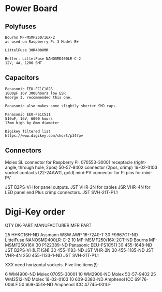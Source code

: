 # Power Board

## Polyfuses

    Bourns MF-MSMF250/16X-2
    as used on Raspberry Pi 3 Model B+

    LittelFuse 30R400UMR

    Better: LittelFuse NANOSMD400LR-C-2
    12V, 4A, 1206 SMT


## Capacitors

    Panasonic EEU-FC1C182S
    1800µF 16V 3000hours low ESR
    George I. recommended this one.

    Panasonic also makes some slightly shorter SMD caps.

    Panasonic EEU-FS1C511
    510uF, 16V, 6000 hours
    13mm high by 8mm diameter

    Digikey filtered list
    https://www.digikey.com/short/p347pv

## Connectors

   <!-- Solderable hole for power in
   2.54mm female socket for Raspberry Pi -->

   Molex SL connector for Raspberry Pi.
   070553-30001 receptacle      (right-angle, through hole, 2pos)
   50-57-9402   connector       (2pos, crimp)
   16-02-0103   socket contacts (22-24AWG, gold)
   mini-PV connector for Pi
   pins for mini-PV

  JST B2PS-VH for panel outputs.
  JST VHR-2N for cables
  JSR VHR-4N for LED panel end
  Plus crimp connectors.
  JST SVH-21T-P1.1


# Digi-Key order

QTY DK-PART                 MANUFACTURER    MFR PART

 25 HHKC16H-ND              Assmann WSW     AWP 16-7240-T
 30 F9967CT-ND              LittelFuse      NANOSMD400LR-C-2
 10 MF-MSMF250/16X-2CT-ND   Bourns          MF-MSMF250/16X
 30 P122389-ND              Panasonic       EEU-FS1C511
 30 455-1648-ND             JST             B2PS-VH(LF)(SN)
 30 455-1183-ND             JST             VHR-2N
 30 455-1185-ND             JST             VHR-4N
250 455-1133-1-ND           JST             SVH-21T-P1.1

XXX need horizontal sockets.  Five line items(!)

  6 WM4900-ND               Molex           07055-30001
 10 WM2900-ND               Molex           50-57-9402
 25 WM2512-ND               Molex           16-02-0103
 10 609-2380-ND             Amphenol ICC    69176-006LF
 50 609-4518-ND             Amphenol ICC    47745-001LF

